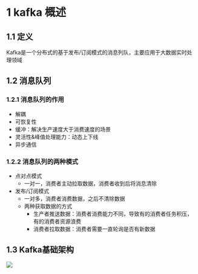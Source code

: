 # 1 kafka 概述

## 1.1 定义

​	Kafka是一个分布式的基于发布/订阅模式的消息列队，主要应用于大数据实时处理领域

## 1.2 消息队列

### 1.2.1 消息队列的作用

- 解耦
- 可恢复性
- 缓冲：解决生产速度大于消费速度的场景
- 灵活性&峰值处理能力：动态上下线
- 异步通信

### 1.2.2 消息队列的两种模式

- 点对点模式
  - 一对一，消费者主动拉取数据，消费者收到后将消息清除
- 发布/订阅模式
  - 一对多，消费者消费数据，之后不清除数据
  - 两种获取数据的方式
    - 生产者推送数据：消费者消费能力不同，导致有的消费者任务积压，有的消费者资源浪费
    - 消费者拉取数据：消费者需要一直轮询是否有新数据

## 1.3 Kafka基础架构

![](/Users/wuxinhong/Documents/study-notes/images/Kafka/kafka基础架构.png)



